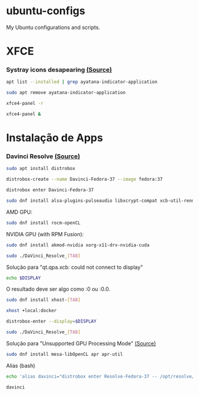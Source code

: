 # ubuntu-configs
My Ubuntu configurations and scripts.

# XFCE
### Systray icons desapearing [(Source)](https://forum.xfce.org/viewtopic.php?id=17218)
``` bash
apt list --installed | grep ayatana-indicator-application
```
``` bash
sudo apt remove ayatana-indicator-application
```
``` bash
xfce4-panel -r
```
``` bash
xfce4-panel &
```
# Instalação de Apps
### Davinci Resolve [(Source)](https://www.youtube.com/watch?v=wmRiZQ9IZfc)
``` bash
sudo apt install distrobox
```
``` bash
distrobox-create --name Davinci-Fedora-37 --image fedora:37
```
``` bash
distrobox enter Davinci-Fedora-37
```
``` bash
sudo dnf install alsa-plugins-pulseaudio libxcrypt-compat xcb-util-renderutil xcb-util-wm pulseaudio-libs xcb-util xcb-util-image xcb-util-keysyms libxkbcommon-x11 libXrandr libXtst mesa-libGLU mtdev libSM libXcursor libXi libXinerama libxkbcommon libglvnd-egl libglvnd-glx libglvnd-opengl libICE librsvg2 libSM libX11 libXcursor libXext libXfixes libXi libXinerama libxkbcommon libxkbcommon-x11 libXrandr libXrender libXtst libXxf86vm mesa-libGLU mtdev pulseaudio-libs xcb-util alsa-lib apr apr-util fontconfig freetype libglvnd fuse-libs
```
AMD GPU:
``` bash
sudo dnf install rocm-openCL
```
NVIDIA GPU (with RPM Fusion):
``` bash
sudo dnf install akmod-nvidia xorg-x11-drv-nvidia-cuda
```
``` bash
sudo ./DaVinci_Resolve_[TAB]
```
Solução para "qt.qpa.xcb: could not connect to display"
``` bash
echo $DISPLAY
```
O resultado deve ser algo como :0 ou :0.0.
``` bash
sudo dnf install xhost-[TAB]
```
``` bash
xhost +local:docker
```
``` bash
distrobox-enter --display=$DISPLAY
```
``` bash
sudo ./DaVinci_Resolve_[TAB]
```
Solução para "Unsupported GPU Processing Mode" [(Source)](https://nobaraproject.org/docs/davinci-resolve/configuring-davinci-resolve-with-amd-gpus/)
``` bash
sudo dnf install mesa-libOpenCL apr apr-util
```
Alias (bash)
``` bash
echo 'alias davinci="distrobox enter Resolve-Fedora-37 -- /opt/resolve/bin/resolve; -- exit"' >> ~/.bash_aliases; source ~/.bashrc
```
```
davinci
```
